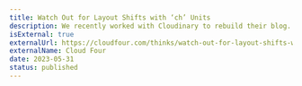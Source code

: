 ```yaml
---
title: Watch Out for Layout Shifts with ‘ch’ Units
description: We recently worked with Cloudinary to rebuild their blog. There was a big focus on performance throughout the process, especially passing Core Web Vitals. However, we recently started seeing poor Cumulative Layout Shift scores on a number of posts. I set out to investigate.
isExternal: true
externalUrl: https://cloudfour.com/thinks/watch-out-for-layout-shifts-with-ch-units/
externalName: Cloud Four
date: 2023-05-31
status: published
---
```

